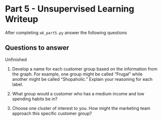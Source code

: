 # Part 5 - Unsupervised Learning Writeup

After completing `a6_part5.py` answer the following questions

## Questions to answer
Unfinished
1. Develop a name for each customer group based on the information from the graph. For example, one group might be called “Frugal” while another might be called “Shopaholic.” Explain your reasoning for each label.

2. What group would a customer who has a medium income and low spending habits be in?

3. Choose one cluster of interest to you. How might the marketing team approach this specific customer group?

